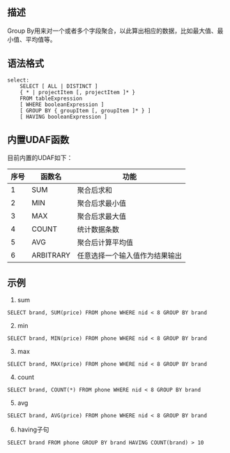 ## 描述
Group By用来对一个或者多个字段聚合，以此算出相应的数据，比如最大值、最小值、平均值等。

## 语法格式
```
select:
    SELECT [ ALL | DISTINCT ]
    { * | projectItem [, projectItem ]* }
    FROM tableExpression
    [ WHERE booleanExpression ]
    [ GROUP BY { groupItem [, groupItem ]* } ]
    [ HAVING booleanExpression ]
```

## 内置UDAF函数
目前内置的UDAF如下：

|序号 | 函数名 | 功能|
-- | -- | --|
|1 | SUM | 聚合后求和|
|2 | MIN | 聚合后求最小值|
|3 | MAX | 聚合后求最大值|
|4 | COUNT | 统计数据条数|
|5 | AVG | 聚合后计算平均值|
|6 | ARBITRARY​ | 任意选择一个输入值作为结果输出|

## 示例
1. sum

```
SELECT brand, SUM(price) FROM phone WHERE nid < 8 GROUP BY brand
```

2. min

```
SELECT brand, MIN(price) FROM phone WHERE nid < 8 GROUP BY brand
```

3. max

```
SELECT brand, MAX(price) FROM phone WHERE nid < 8 GROUP BY brand
```

4. count

```
SELECT brand, COUNT(*) FROM phone WHERE nid < 8 GROUP BY brand
```

5. avg

```
SELECT brand, AVG(price) FROM phone WHERE nid < 8 GROUP BY brand
```

6. having子句

```
SELECT brand FROM phone GROUP BY brand HAVING COUNT(brand) > 10
```